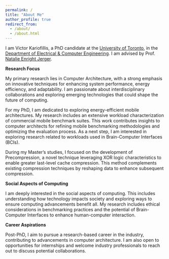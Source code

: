 ```yaml
---
permalink: /
title: "About Me"
author_profile: true
redirect_from: 
  - /about/
  - /about.html
---
```


I am Victor Kariofillis, a PhD candidate at the [University of Toronto](https://www.utoronto.ca/), in the [Department of Electrical & Computer Engineering](https://www.ece.utoronto.ca/). I am advised by Prof. [Natalie Enright Jerger](https://www.eecg.toronto.edu/~enright/).

<b>Research Focus</b>

My primary research lies in Computer Architecture, with a strong emphasis on innovative techniques for enhancing system performance, energy efficiency, and adaptability. I am passionate about interdisciplinary collaborations and exploring emerging technologies that could shape the future of computing.

For my PhD, I am dedicated to exploring energy-efficient mobile architectures. My research includes an extensive workload characterization of commercial mobile benchmark suites. This work contributes insights to computer architects for refining mobile benchmarking methodologies and optimizing the evaluation process. As a next step, I am interested in exploring research related to workloads used in Brain-Computer Interfaces (BCIs).

During my Master’s studies, I focused on the development of Precompression, a novel technique leveraging XOR logic characteristics to enable greater last-level cache compression. This method complements existing compression techniques by reshaping data to enhance subsequent compression.

<b>Social Aspects of Computing</b>

I am deeply interested in the social aspects of computing. This includes understanding how technology impacts society and exploring ways to ensure computing advancements benefit all. My research includes ethical considerations in benchmarking practices and the potential of Brain-Computer Interfaces to enhance human-computer interaction.

<b>Career Aspirations</b>

Post-PhD, I aim to pursue a research-based career in the industry, contributing to advancements in computer architecture. I am also open to opportunities for internships and welcome industry professionals to reach out to discuss potential collaborations.